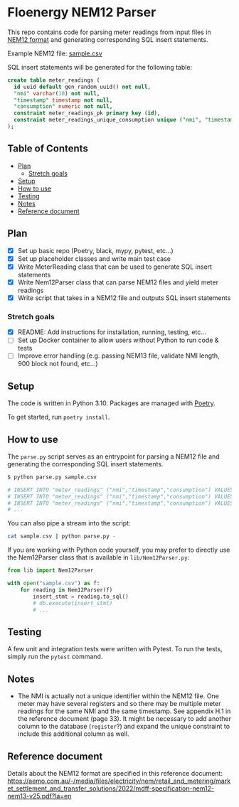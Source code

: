 # Floenergy NEM12 Parser<!-- omit from toc -->

This repo contains code for parsing meter readings from input files in [NEM12 format](https://aemo.com.au/-/media/files/electricity/nem/retail_and_metering/market_settlement_and_transfer_solutions/2022/mdff-specification-nem12-nem13-v25.pdf?la=en) and generating corresponding SQL insert statements.

Example NEM12 file: [sample.csv](/sample.csv)

SQL insert statements will be generated for the following table:

```sql
create table meter_readings (
  id uuid default gen_random_uuid() not null,
  "nmi" varchar(10) not null,
  "timestamp" timestamp not null,
  "consumption" numeric not null,
  constraint meter_readings_pk primary key (id),
  constraint meter_readings_unique_consumption unique ("nmi", "timestamp")
);
```

## Table of Contents<!-- omit from toc -->

- [Plan](#plan)
  - [Stretch goals](#stretch-goals)
- [Setup](#setup)
- [How to use](#how-to-use)
- [Testing](#testing)
- [Notes](#notes)
- [Reference document](#reference-document)

## Plan

- [x] Set up basic repo (Poetry, black, mypy, pytest, etc...)
- [x] Set up placeholder classes and write main test case
- [x] Write MeterReading class that can be used to generate SQL insert statements
- [x] Write Nem12Parser class that can parse NEM12 files and yield meter readings
- [x] Write script that takes in a NEM12 file and outputs SQL insert statements

### Stretch goals

- [x] README: Add instructions for installation, running, testing, etc...
- [ ] Set up Docker container to allow users without Python to run code & tests
- [ ] Improve error handling (e.g. passing NEM13 file, validate NMI length, 900 block not found, etc...)

## Setup

The code is written in Python 3.10. Packages are managed with [Poetry](https://python-poetry.org/).

To get started, run `poetry install`.

## How to use

The `parse.py` script serves as an entrypoint for parsing a NEM12 file and
generating the corresponding SQL insert statements.

```bash
$ python parse.py sample.csv

# INSERT INTO "meter_readings" ("nmi","timestamp","consumption") VALUES ('NEM1201009','2005-03-01T00:30:00',0);
# INSERT INTO "meter_readings" ("nmi","timestamp","consumption") VALUES ('NEM1201009','2005-03-01T01:00:00',0);
# INSERT INTO "meter_readings" ("nmi","timestamp","consumption") VALUES ('NEM1201009','2005-03-01T01:30:00',0);
# ...
```

You can also pipe a stream into the script:

```bash
cat sample.csv | python parse.py -
```

If you are working with Python code yourself, you may prefer to directly use the Nem12Parser class that is available in `lib/Nem12Parser.py`:

```python
from lib import Nem12Parser

with open("sample.csv") as f:
    for reading in Nem12Parser(f)
        insert_stmt = reading.to_sql()
        # db.execute(insert_stmt)
        # ...
```

## Testing

A few unit and integration tests were written with Pytest. To run the tests, simply run the `pytest` command.

## Notes

- The NMI is actually not a unique identifier within the NEM12 file. One meter may have several registers and so there may be multiple meter readings for the same NMI and the same timestamp. See appendix H.1 in the reference document (page 33). It might be necessary to add another column to the database (`register`?) and expand the unique constraint to include this additional column as well.

## Reference document

Details about the NEM12 format are specified in this reference document: https://aemo.com.au/-/media/files/electricity/nem/retail_and_metering/market_settlement_and_transfer_solutions/2022/mdff-specification-nem12-nem13-v25.pdf?la=en
